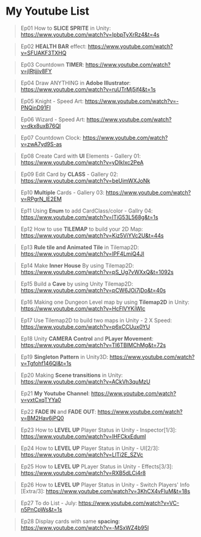 # My Youtube List

> Ep01 How to **SLICE SPRITE** in Unity: https://www.youtube.com/watch?v=IpbpTyXrRz4&t=4s

> Ep02 **HEALTH BAR** effect: https://www.youtube.com/watch?v=SFUAKF3TXHQ

> Ep03 Countdown **TIMER**: https://www.youtube.com/watch?v=jlRtjjjv8FY
 
> Ep04 Draw ANYTHING in **Adobe Illustrator**: https://www.youtube.com/watch?v=ruUTrMj5jf4&t=1s

> Ep05 Knight - Speed Art: https://www.youtube.com/watch?v=-PNQinD91FI

> Ep06 Wizard - Speed Art: https://www.youtube.com/watch?v=dkx8uxB76QI

> Ep07 Countdown Clock: https://www.youtube.com/watch?v=zwA7yd9S-as

> Ep08 Create Card with **UI** Elements - Gallery 01: https://www.youtube.com/watch?v=yDIkIxc2PeA

> Ep09 Edit Card by **CLASS** - Gallery 02: https://www.youtube.com/watch?v=beUimWXJoNk

> Ep10 **Multiple** Cards - Gallery 03: https://www.youtube.com/watch?v=RPgrN_lE2EM

> Ep11 Using **Enum** to add CardClass/color - Gallry 04: https://www.youtube.com/watch?v=lTiG53L568g&t=1s

> Ep12 How to use **TILEMAP** to build your 2D Map: https://www.youtube.com/watch?v=Kiz5ViYVc2U&t=44s

> Ep13 **Rule tile and Animated Tile** in Tilemap2D: https://www.youtube.com/watch?v=lPF4LmiQ4JI

> Ep14 Make **Inner House** By using Tilemap2D: https://www.youtube.com/watch?v=pS_Ug7vWXxQ&t=1092s

> Ep15 Build a **Cave** by using Unity Tilemap2D: https://www.youtube.com/watch?v=pCW6JOi7jDo&t=40s

> Ep16 Making one Dungeon Level map by using **Tilemap2D** in Unity: https://www.youtube.com/watch?v=HcFlVYKiWlc

> Ep17 Use Tilemap2D to build two maps in Unity - 2 X Speed: https://www.youtube.com/watch?v=p6xCCUux0YU

> Ep18 Unity **CAMERA Control** and **PLayer Movement**: https://www.youtube.com/watch?v=TI6TBlMChMg&t=72s

> Ep19 **Singleton Pattern** in Unity3D: https://www.youtube.com/watch?v=Tgfohf146QI&t=1s

> Ep20 Making **Scene transitions** in Unity: https://www.youtube.com/watch?v=ACkVh3quMzU

> Ep21 **My Youtube Channel**: https://www.youtube.com/watch?v=yxtCxqTYYa0

> Ep22 **FADE IN** and **FADE OUT**: https://www.youtube.com/watch?v=BM2Hav6iPQ0

> Ep23 How to **LEVEL UP** Player Status in Unity - Inspector[1/3]: https://www.youtube.com/watch?v=IHFCkxEdumI

> Ep24 How to **LEVEL UP** Player Status in Unity - UI[2/3]: https://www.youtube.com/watch?v=LlTi2E_SZVc

> Ep25 How to **LEVEL UP** PLayer Status in Unity - Effects[3/3]: https://www.youtube.com/watch?v=RXB5dLCi4r8

> Ep26 How to **LEVEL UP** Player Status in Unity - Switch Players' Info [Extra/3]: https://www.youtube.com/watch?v=3KhCX4vFluM&t=18s

> Ep27 To do List - July: https://www.youtube.com/watch?v=VC-n5PnCpWs&t=1s

> Ep28 Display cards with same **spacing**: https://www.youtube.com/watch?v=-MSxWZ4b95I


